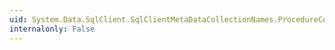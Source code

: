 ```yaml
---
uid: System.Data.SqlClient.SqlClientMetaDataCollectionNames.ProcedureColumns
internalonly: False
---
```

